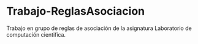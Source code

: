# Trabajo-ReglasAsociacion
Trabajo en grupo de reglas de asociación de la asignatura Laboratorio de computación cientifica.
